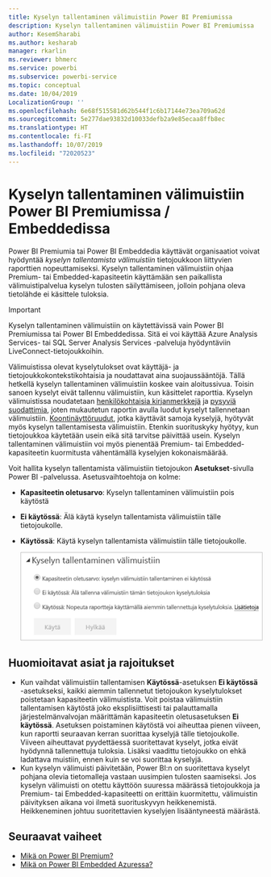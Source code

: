 ```yaml
---
title: Kyselyn tallentaminen välimuistiin Power BI Premiumissa
description: Kyselyn tallentaminen välimuistiin Power BI Premiumissa
author: KesemSharabi
ms.author: kesharab
manager: rkarlin
ms.reviewer: bhmerc
ms.service: powerbi
ms.subservice: powerbi-service
ms.topic: conceptual
ms.date: 10/04/2019
LocalizationGroup: ''
ms.openlocfilehash: 6e68f515581d62b544f1c6b17144e73ea709a62d
ms.sourcegitcommit: 5e277dae93832d10033defb2a9e85ecaa8ffb8ec
ms.translationtype: HT
ms.contentlocale: fi-FI
ms.lasthandoff: 10/07/2019
ms.locfileid: "72020523"
---
```

# <a name="query-caching-in-power-bi-premiumembedded"></a>Kyselyn tallentaminen välimuistiin Power BI Premiumissa / Embeddedissa

Power BI Premiumia tai Power BI Embeddedia käyttävät organisaatiot voivat hyödyntää *kyselyn tallentamista välimuistiin* tietojoukkoon liittyvien raporttien nopeuttamiseksi. Kyselyn tallentaminen välimuistiin ohjaa Premium- tai Embedded-kapasiteetin käyttämään sen paikallista välimuistipalvelua kyselyn tulosten säilyttämiseen, jolloin pohjana oleva tietolähde ei käsittele tuloksia.

> [!IMPORTANT]
> Kyselyn tallentaminen välimuistiin on käytettävissä vain Power BI Premiumissa tai Power BI Embeddedissa. Sitä ei voi käyttää Azure Analysis Services- tai SQL Server Analysis Services -palveluja hyödyntäviin LiveConnect-tietojoukkoihin.

Välimuistissa olevat kyselytulokset ovat käyttäjä- ja tietojoukkokontekstikohtaisia ja noudattavat aina suojaussääntöjä. Tällä hetkellä kyselyn tallentaminen välimuistiin koskee vain aloitussivua. Toisin sanoen kyselyt eivät tallennu välimuistiin, kun käsittelet raporttia. Kyselyn välimuistissa noudatetaan [henkilökohtaisia kirjanmerkkejä](consumer/end-user-bookmarks.md#personal-bookmarks) ja [pysyviä suodattimia](https://powerbi.microsoft.com/blog/announcing-persistent-filters-in-the-service/), joten mukautetun raportin avulla luodut kyselyt tallennetaan välimuistiin. [Koontinäyttöruudut](service-dashboard-tiles.md), jotka käyttävät samoja kyselyjä, hyötyvät myös kyselyn tallentamisesta välimuistiin. Etenkin suorituskyky hyötyy, kun tietojoukkoa käytetään usein eikä sitä tarvitse päivittää usein. Kyselyn tallentaminen välimuistiin voi myös pienentää Premium- tai Embedded-kapasiteetin kuormitusta vähentämällä kyselyjen kokonaismäärää.

Voit hallita kyselyn tallentamista välimuistiin tietojoukon **Asetukset**-sivulla Power BI -palvelussa. Asetusvaihtoehtoja on kolme:

- **Kapasiteetin oletusarvo**: Kyselyn tallentaminen välimuistiin pois käytöstä
- **Ei käytössä**: Älä käytä kyselyn tallentamista välimuistiin tälle tietojoukolle.
- **Käytössä**: Käytä kyselyn tallentamista välimuistiin tälle tietojoukolle.

    ![Kyselyn tallentaminen välimuistiin -valintaikkuna](media/power-bi-query-caching/power-bi-query-3-options.png)

## <a name="considerations-and-limitations"></a>Huomioitavat asiat ja rajoitukset

- Kun vaihdat välimuistiin tallentamisen **Käytössä**-asetuksen **Ei käytössä** -asetukseksi, kaikki aiemmin tallennetut tietojoukon kyselytulokset poistetaan kapasiteetin välimuistista. Voit poistaa välimuistiin tallentamisen käytöstä joko eksplisiittisesti tai palauttamalla järjestelmänvalvojan määrittämän kapasiteetin oletusasetuksen **Ei käytössä**. Asetuksen poistaminen käytöstä voi aiheuttaa pienen viiveen, kun raportti seuraavan kerran suorittaa kyselyjä tälle tietojoukolle. Viiveen aiheuttavat pyydettäessä suoritettavat kyselyt, jotka eivät hyödynnä tallennettuja tuloksia. Lisäksi vaadittu tietojoukko on ehkä ladattava muistiin, ennen kuin se voi suorittaa kyselyjä.
- Kun kyselyn välimuisti päivitetään, Power BI:n on suoritettava kyselyt pohjana olevia tietomalleja vastaan uusimpien tulosten saamiseksi. Jos kyselyn välimuisti on otettu käyttöön suuressa määrässä tietojoukkoja ja Premium- tai Embedded-kapasiteetti on erittäin kuormitettu, välimuistin päivityksen aikana voi ilmetä suorituskyvyn heikkenemistä. Heikkeneminen johtuu suoritettavien kyselyjen lisääntyneestä määrästä.

## <a name="next-steps"></a>Seuraavat vaiheet

* [Mikä on Power BI Premium?](service-premium-what-is.md)
* [Mikä on Power BI Embedded Azuressa?](developer/azure-pbie-what-is-power-bi-embedded.md)
